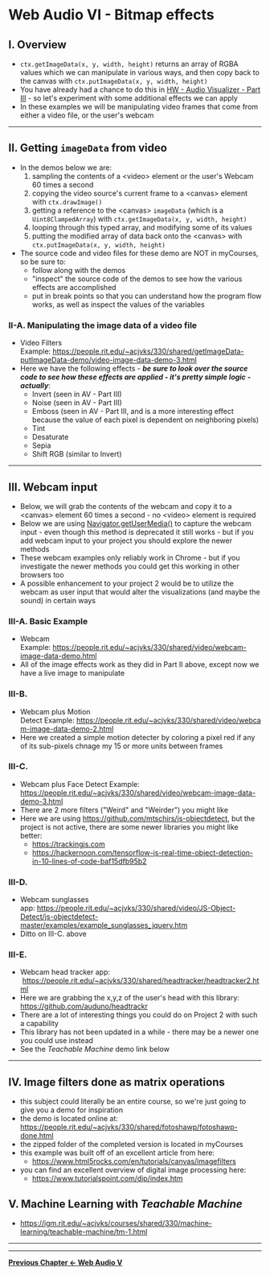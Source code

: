 # Web Audio VI - Bitmap effects

## I. Overview

- `ctx.getImageData(x, y, width, height)` returns an array of RGBA values which we can manipulate in various ways, and then copy back to the canvas with `ctx.putImageData(x, y, width, height)`
- You have already had a chance to do this in [HW - Audio Visualizer - Part III](./HW-AV-2195-3.md) - so let's experiment with some additional effects we can apply
- In these examples we will be manipulating video frames that come from either a video file, or the user's webcam 

<hr>

## II. Getting `imageData` from video
- In the demos below we are:
  1) sampling the contents of a &lt;video> element or the user's Webcam 60 times a second
  2) copying the video source's current frame to a &lt;canvas> element with `ctx.drawImage()`
  3) getting a reference to the &lt;canvas> `imageData` (which is a `Uint8ClampedArray`) with `ctx.getImageData(x, y, width, height)`
  4) looping through this typed array, and modifying some of its values
  5) putting the modified array of data back onto the &lt;canvas> with `ctx.putImageData(x, y, width, height)`
- The source code and video files for these demo are NOT in myCourses, so be sure to:
  - follow along with the demos
  - "inspect" the source code of the demos to see how the various effects are accomplished
  - put in break points so that you can understand how the program flow works, as well as inspect the values of the variables

### II-A. Manipulating the image data of a video file

- Video Filters Example: https://people.rit.edu/~acjvks/330/shared/getImageData-putImageData-demo/video-image-data-demo-3.html
- Here we have the following effects - ***be sure to look over the source code to see how these effects are applied - it's pretty simple logic - actually***:
  - Invert (seen in AV - Part III)
  - Noise (seen in AV - Part III)
  - Emboss (seen in AV - Part III, and is a more interesting effect because the value of each pixel is dependent on neighboring pixels)
  - Tint
  - Desaturate
  - Sepia
  - Shift RGB (similar to Invert)
  
<hr>

## III. Webcam input
- Below, we will grab the contents of the webcam and copy it to a &lt;canvas> element 60 times a second - no  &lt;video> element is required
- Below we are using [Navigator.getUserMedia()](https://developer.mozilla.org/en-US/docs/Web/API/Navigator/getUserMedia) to capture the webcam input - even though this method is deprecated it still works - but if you add webcam input to your project you should explore the newer methods
- These webcam examples only reliably work in Chrome - but if you investigate the newer methods you could get this working in other browsers too
- A possible enhancement to your project 2 would be to utilize the webcam as user input that would alter the visualizations (and maybe the sound) in certain ways

### III-A. Basic Example
- Webcam Example: https://people.rit.edu/~acjvks/330/shared/video/webcam-image-data-demo.html
- All of the image effects work as they did in Part II above, except now we have a live image to manipulate

### III-B. 
- Webcam plus Motion Detect Example: https://people.rit.edu/~acjvks/330/shared/video/webcam-image-data-demo-2.html
- Here we created a simple motion detecter by coloring a pixel red if any of its sub-pixels chnage my 15 or more units between frames

### III-C. 
- Webcam plus Face Detect Example: https://people.rit.edu/~acjvks/330/shared/video/webcam-image-data-demo-3.html
- There are 2 more filters ("Weird" and "Weirder") you might like
- Here we are using https://github.com/mtschirs/js-objectdetect, but the project is not active, there are some newer libraries you might like better:
  - https://trackingjs.com
  - https://hackernoon.com/tensorflow-js-real-time-object-detection-in-10-lines-of-code-baf15dfb95b2
  

### III-D. 
- Webcam sunglasses app: https://people.rit.edu/~acjvks/330/shared/video/JS-Object-Detect/js-objectdetect-master/examples/example_sunglasses_jquery.htm
- Ditto on III-C. above

### III-E. 
- Webcam head tracker app:  https://people.rit.edu/~acjvks/330/shared/headtracker/headtracker2.html
- Here we are grabbing the x,y,z of the user's head with this library: https://github.com/auduno/headtrackr
- There are a lot of interesting things you could do on Project 2 with such a capability
- This library has not been updated in a while - there may be a newer one you could use instead
- See the *Teachable Machine* demo link below

<hr>

## IV.  Image filters done as matrix operations
- this subject could literally be an entire course, so we're just going to give you a demo for inspiration 
- the demo is located online at: https://people.rit.edu/~acjvks/330/shared/fotoshawp/fotoshawp-done.html
- the zipped folder of the completed version is located in myCourses
- this example was built off of an excellent article from here:
  - https://www.html5rocks.com/en/tutorials/canvas/imagefilters
- you can find an excellent overview of digital image processing here: 
  - https://www.tutorialspoint.com/dip/index.htm

## V. Machine Learning with *Teachable Machine*
- https://igm.rit.edu/~acjvks/courses/shared/330/machine-learning/teachable-machine/tm-1.html

<hr><hr>

**[Previous Chapter <- Web Audio V](demo-web-audio-5.md)**
